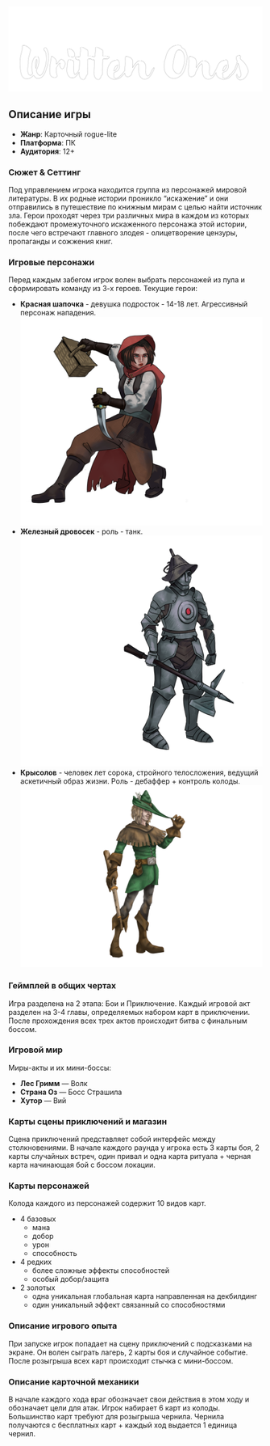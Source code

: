 ![Written Ones](Assets/Sprites/logo.png)

## Описание игры
- **Жанр**: Карточный rogue-lite
- **Платформа**: ПК
- **Аудитория**: 12+

### Сюжет & Сеттинг

Под управлением игрока находится группа из персонажей мировой литературы. В их родные истории проникло “искажение” и они отправились в путешествие по книжным мирам с целью найти источник зла. Герои проходят через три различных мира в каждом из которых побеждают промежуточного искаженного персонажа этой истории, после чего встречают главного злодея - олицетворение цензуры, пропаганды и сожжения книг.

### Игровые персонажи

Перед каждым забегом игрок волен выбрать персонажей из пула и сформировать команду из 3-х героев. Текущие герои:

- **Красная шапочка** - девушка подросток - 14-18 лет. Агрессивный персонаж нападения. ![hood](Assets/Sprites/RedHood.png)
- **Железный дровосек** - роль - танк. ![peaker](Assets/Sprites/Peaker.png)
- **Крысолов** - человек лет сорока, стройного телосложения, ведущий аскетичный образ жизни. Роль - дебаффер + контроль колоды. ![piper](Assets/Sprites/Piper.png)

### Геймплей в общих чертах

Игра разделена на 2 этапа: Бои и Приключение. Каждый игровой акт разделен на 3-4 главы, определяемых набором карт в приключении. После прохождения всех трех актов происходит битва с финальным боссом.

### Игровой мир

Миры-акты и их мини-боссы:

- **Лес Гримм** — Волк
- **Страна Оз** — Босс Страшила
- **Хутор** — Вий

### Карты сцены приключений и магазин

Сцена приключений представляет собой интерфейс между столкновениями. В начале каждого раунда у игрока есть 3 карты боя, 2 карты случайных встреч, один привал и одна карта ритуала + черная карта начинающая бой с боссом локации.

### Карты персонажей

Колода каждого из персонажей содержит 10 видов карт. 
- 4 базовых 
  - мана
  - добор
  - урон
  - способность
- 4 редких
  - более сложные эффекты способностей
  - особый добор/защита
- 2 золотых 
  - одна уникальная глобальная карта направленная на декбилдинг
  - один уникальный эффект связанный со способностями

### Описание игрового опыта

При запуске игрок попадает на сцену приключений с подсказками на экране. Он волен сыграть лагерь, 2 карты боя и случайное событие. После розыгрыша всех карт происходит стычка с мини-боссом.

### Описание карточной механики

В начале каждого хода враг обозначает свои действия в этом ходу и обозначает цели для атак. Игрок набирает 6 карт из колоды. Большинство карт требуют для розыгрыша чернила. Чернила получаются с бесплатных карт + каждый ход выдается 1 единица чернил.
